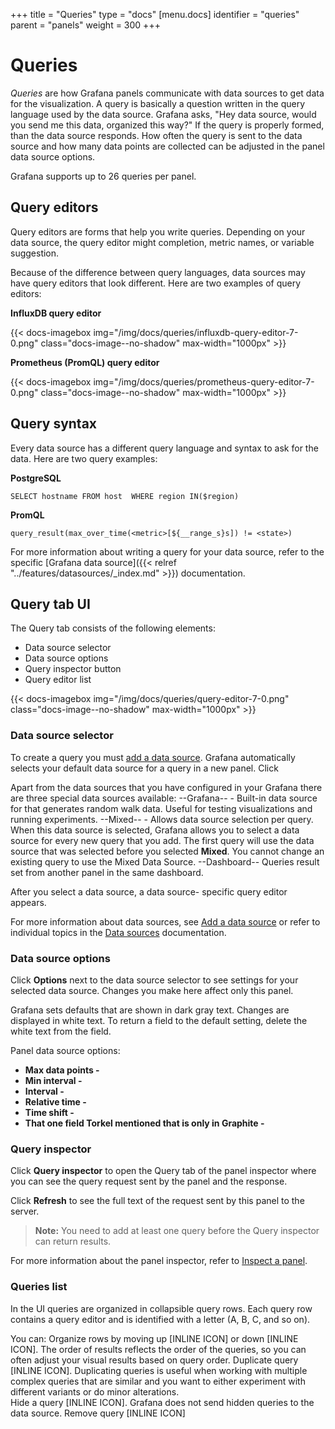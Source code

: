 +++
title = "Queries"
type = "docs"
[menu.docs]
identifier = "queries"
parent = "panels"
weight = 300
+++

# Queries

_Queries_ are how Grafana panels communicate with data sources to get data for the visualization. A query is basically a question written in the query language used by the data source. Grafana asks, "Hey data source, would you send me this data, organized this way?" If the query is properly formed, than the data source responds. How often the query is sent to the data source and how many data points are collected can be adjusted in the panel data source options.

Grafana supports up to 26 queries per panel.

## Query editors

Query editors are forms that help you write queries. Depending on your data source, the query editor might completion, metric names, or variable suggestion.

Because of the difference between query languages, data sources may have query editors that look different. Here are two examples of query editors:

**InfluxDB query editor**

{{< docs-imagebox img="/img/docs/queries/influxdb-query-editor-7-0.png" class="docs-image--no-shadow" max-width="1000px" >}}

**Prometheus (PromQL) query editor**

{{< docs-imagebox img="/img/docs/queries/prometheus-query-editor-7-0.png" class="docs-image--no-shadow" max-width="1000px" >}}

## Query syntax

Every data source has a different query language and syntax to ask for the data. Here are two query examples:

**PostgreSQL**

```
SELECT hostname FROM host  WHERE region IN($region)
```

**PromQL**

```
query_result(max_over_time(<metric>[${__range_s}s]) != <state>)
```

For more information about writing a query for your data source, refer to the specific [Grafana data source]({{< relref "../features/datasources/_index.md" >}}) documentation.

## Query tab UI

The Query tab consists of the following elements:

* Data source selector
* Data source options
* Query inspector button
* Query editor list

{{< docs-imagebox img="/img/docs/queries/query-editor-7-0.png" class="docs-image--no-shadow" max-width="1000px" >}}

### Data source selector

To create a query you must [add a data source](LINK). Grafana automatically selects your default data source for a query in a new panel. Click 

Apart from the data sources that you have configured in your Grafana there are three special data sources available:
--Grafana-- - Built-in data source for that generates random walk data. Useful for testing visualizations and running experiments.
--Mixed-- - Allows data source selection per query. When this data source is selected, Grafana allows you to select a data source for every new query that you add.
The first query will use the data source that was selected before you selected **Mixed**.
You cannot change an existing query to use the Mixed Data Source.
--Dashboard-- Queries result set from another panel in the same dashboard.

After you select a data source, a data source- specific query editor appears. 

For more information about data sources, see [Add a data source](LINK) or refer to individual topics in the [Data sources](LINK) documentation.

### Data source options

Click **Options** next to the data source selector to see settings for your selected data source. Changes you make here affect only this panel. 

Grafana sets defaults that are shown in dark gray text. Changes are displayed in white text. To return a field to the default setting, delete the white text from the field.

Panel data source options:

* **Max data points -**
* **Min interval -** 
* **Interval -** 
* **Relative time -**
* **Time shift -**
* **That one field Torkel mentioned that is only in Graphite -**

### Query inspector
Click **Query inspector** to open the Query tab of the panel inspector where you can see the query request sent by the panel and the response. 

Click **Refresh** to see the full text of the request sent by this panel to the server.

> **Note:** You need to add at least one query before the Query inspector can return results.

For more information about the panel inspector, refer to [Inspect a panel](LINK).


### Queries list
In the UI queries are organized in collapsible query rows. Each query row contains a query editor and is identified with a letter (A, B, C, and so on). 

You can:
Organize rows by moving up [INLINE ICON] or down [INLINE ICON]. 
The order of results reflects the order of the queries, so you can often adjust your visual results based on query order.
Duplicate query [INLINE ICON]. 
Duplicating queries is useful when working with multiple complex queries that are similar and you want to either experiment with different variants or do minor alterations.  
Hide a query [INLINE ICON]. 
Grafana does not send hidden queries to the data source.
Remove query [INLINE ICON]

